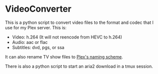 # VideoConverter
This is a python script to convert video files to the format and codec that I use for my Plex server. This is:
* Video: h.264 (It will not reencode from HEVC to h.264)
* Audio: aac or flac
* Subtitles: dvd, pgs, or ssa

It can also rename TV show files to [Plex's naming scheme](https://support.plex.tv/articles/naming-and-organizing-your-tv-show-files/).

There is also a python script to start an aria2 download in a tmux session.

